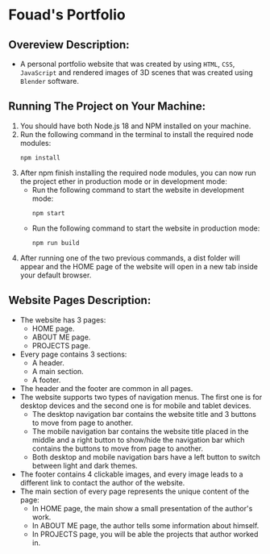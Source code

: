 # Fouad's Portfolio

## Overeview Description:
- A personal portfolio website that was created by using `HTML`, `CSS`, `JavaScript` and rendered images of 3D scenes that was created using `Blender` software.
## Running The Project on Your Machine:
1. You should have both Node.js 18 and NPM installed on your machine.
2. Run the following command in the terminal to install the required node modules:
    ```
    npm install
    ```
3. After npm finish installing the required node modules, you can now run the project ether in production mode or in development mode:
    - Run the following command to start the website in development mode:
        ```
        npm start
        ```
    - Run the following command to start the website in production mode:
        ```
        npm run build
        ```
4. After running one of the two previous commands, a dist folder will appear and the HOME page of the website will open in a new tab inside your default browser.
## Website Pages Description:
- The website has 3 pages:
    - HOME page.
    - ABOUT ME page.
    - PROJECTS page.
- Every page contains 3 sections:
    - A header.
    - A main section.
    - A footer.
- The header and the footer are common in all pages.
- The website supports two types of navigation menus. The first one is for desktop devices and the second one is for mobile and tablet devices.
    - The desktop navigation bar contains the website title and 3 buttons to move from page to another.
    - The mobile navigation bar contains the website title placed in the middle and a right button to show/hide the navigation bar which contains the buttons to move from page to another.
    - Both desktop and mobile navigation bars have a left button to switch between light and dark themes.
- The footer contains 4 clickable images, and every image leads to a different link to contact the author of the website.
- The main section of every page represents the unique content of the page:
    - In HOME page, the main show a small presentation of the author's work.
    - In ABOUT ME page, the author tells some information about himself.
    - In PROJECTS page, you will be able the projects that author worked in.